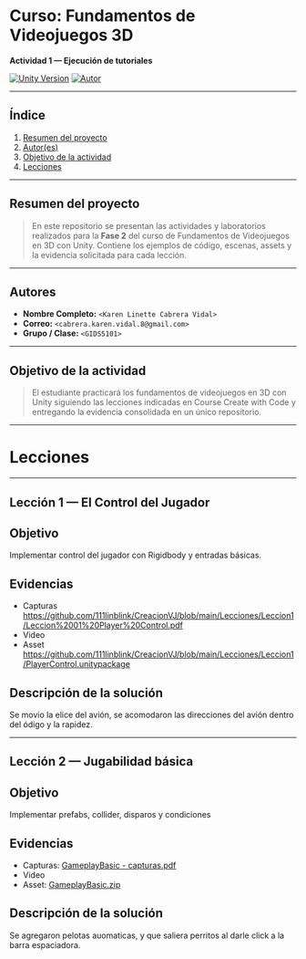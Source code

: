 # Curso: Fundamentos de Videojuegos 3D
**Actividad 1 — Ejecución de tutoriales**

[![Unity Version](https://img.shields.io/badge/unity-<2022.3>-blue)]()
[![Autor](https://img.shields.io/badge/autor-<Linette_Vidal>-pink)]()

---

## Índice
1. [Resumen del proyecto](#resumen-del-proyecto)  
2. [Autor(es)](#autores)  
3. [Objetivo de la actividad](#objetivo-de-la-actividad) 
4. [Lecciones](#lecciones)

---

## Resumen del proyecto
> En este repositorio se presentan las actividades y laboratorios realizados para la **Fase 2** del curso de Fundamentos de Videojuegos en 3D con Unity. Contiene los ejemplos de código, escenas, assets y la evidencia solicitada para cada lección.

---

## Autores
- **Nombre Completo:** `<Karen Linette Cabrera Vidal>`  
- **Correo:** `<cabrera.karen.vidal.8@gmail.com>`  
- **Grupo / Clase:** `<GIDS5101>`  

---

## Objetivo de la actividad
> El estudiante practicará los fundamentos de videojuegos en 3D con Unity siguiendo las lecciones indicadas en Course Create with Code y entregando la evidencia consolidada en un único repositorio.

---

# Lecciones

---
## Lección 1 — El Control del Jugador

## Objetivo
Implementar control del jugador con Rigidbody y entradas básicas.

## Evidencias
- Capturas
  https://github.com/111linblink/CreacionVJ/blob/main/Lecciones/Leccion1/Leccion%2001%20Player%20Control.pdf
- Video
- Asset
  https://github.com/111linblink/CreacionVJ/blob/main/Lecciones/Leccion1/PlayerControl.unitypackage

## Descripción de la solución
Se movio la elice del avión, se acomodaron las direcciones del avión dentro del ódigo y la rapidez.

---

## Lección 2 — Jugabilidad básica

## Objetivo
Implementar prefabs, collider, disparos y condiciones

## Evidencias
- Capturas:
  [GameplayBasic - capturas.pdf](https://github.com/user-attachments/files/22727066/GameplayBasic.-.capturas.pdf)
- Video
- Asset:
  [GameplayBasic.zip](https://github.com/user-attachments/files/22727071/GameplayBasic.zip)

## Descripción de la solución
Se agregaron pelotas auomaticas, y que saliera perritos al darle click a la barra espaciadora.




